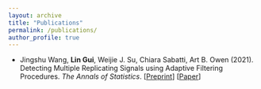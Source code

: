 ```yaml
---
layout: archive
title: "Publications"
permalink: /publications/
author_profile: true
---
```


<!-- ### Publications -->

- Jingshu Wang, **Lin Gui**, Weijie J. Su, Chiara Sabatti, Art B. Owen (2021). Detecting Multiple Replicating Signals using Adaptive Filtering Procedures. *The Annals of Statistics*. [[Preprint](https://arxiv.org/abs/1610.03330)] [[Paper](https://projecteuclid.org/journals/annals-of-statistics/volume-50/issue-4/Detecting-multiple-replicating-signals-using-adaptive-filtering-procedures/10.1214/21-AOS2139.short)]
